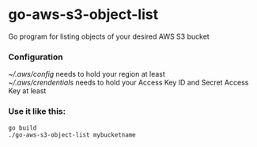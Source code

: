 # go-aws-s3-object-list
Go program for listing objects of your desired AWS S3 bucket

### Configuration
*~/.aws/config* needs to hold your region at least  
*~/.aws/crendentials* needs to hold your Access Key ID and Secret Access Key at least  

### Use it like this:
```
go build
./go-aws-s3-object-list mybucketname
```